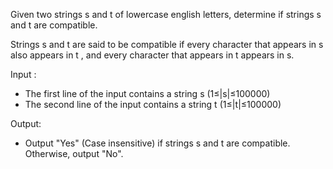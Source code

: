 Given two strings s and t of lowercase english letters, determine if strings s and t are compatible.

Strings s and t are said to be compatible if every character that appears in s also appears in t , and every character that appears in t appears in s.

Input :
 - The first line of the input contains a string s (1≤|s|≤100000)
 - The second line of the input contains a string t (1≤|t|≤100000)

Output: 
 - Output "Yes" (Case insensitive) if strings s and t are compatible. Otherwise, output "No".